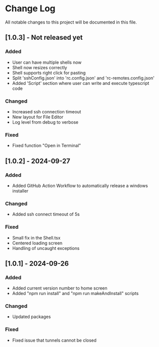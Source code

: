 # Change Log
All notable changes to this project will be documented in this file.

## [1.0.3] - Not released yet
 
### Added

- User can have multiple shells now
- Shell now resizes correctly
- Shell supports right click for pasting
- Split 'sshConfig.json' into 'rc.config.json' and 'rc-remotes.config.json'
- Added 'Script' section where user can write and execute typescript code

### Changed

- Increased ssh connection timeout
- New layout for File Editor
- Log level from debug to verbose

### Fixed

- Fixed function "Open in Terminal"

## [1.0.2] - 2024-09-27
 
### Added

- Added GitHub Action Workflow to automatically release a windows installer

### Changed

- Added ssh connect timeout of 5s
 
### Fixed

- Small fix in the Shell.tsx
- Centered loading screen
- Handling of uncaught exceptions
 
 
## [1.0.1] - 2024-09-26
 
### Added

- Added current version number to home screen
- Added "npm run install" and "npm run makeAndInstall" scripts
   
### Changed

- Updated packages
 
### Fixed
 
- Fixed issue that tunnels cannot be closed